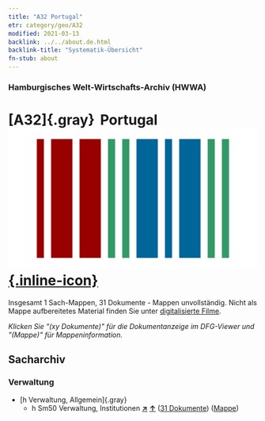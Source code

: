 ```yaml
---
title: "A32 Portugal"
etr: category/geo/A32
modified: 2021-03-13
backlink: ../../about.de.html
backlink-title: "Systematik-Übersicht"
fn-stub: about
---
```


### Hamburgisches Welt-Wirtschafts-Archiv (HWWA)
# [A32]{.gray}&#8201; Portugal&#160; [![Wikidata item](/images/Wikidata-logo.svg){.inline-icon}](http://www.wikidata.org/entity/Q45)




Insgesamt 1 Sach-Mappen, 31 Dokumente - Mappen unvollständig.
Nicht als Mappe aufbereitetes Material finden Sie unter [digitalisierte Filme](/film/h1_sh).

_Klicken Sie "(xy Dokumente)" für die Dokumentanzeige im DFG-Viewer und "(Mappe)" für Mappeninformation._

## Sacharchiv




### Verwaltung

- [h Verwaltung, Allgemein]{.gray}
  - h Sm50 Verwaltung, Institutionen [**&nearr;**](../../../subject/i/205740/about.de.html "Verwaltung, Institutionen (in der ganzen Welt)") [**&uarr;**](../../../subject/about.de.html#h_Sm50 "Sachsystematik") (<a href="https://pm20.zbw.eu/dfgview/sh/140987,205740" title="über: Portugal : Verwaltung, Institutionen" target="_blank">31 Dokumente</a>) ([Mappe](http://purl.org/pressemappe20/folder/sh/140987,205740))



